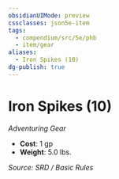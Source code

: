 ```yaml
---
obsidianUIMode: preview
cssclasses: json5e-item
tags:
  - compendium/src/5e/phb
  - item/gear
aliases:
  - Iron Spikes (10)
dg-publish: true
---
```

# Iron Spikes (10)
*Adventuring Gear*  

- **Cost**: 1 gp
- **Weight**: 5.0 lbs.

*Source: SRD / Basic Rules*